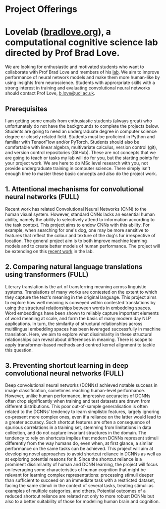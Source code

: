 # Project Offerings

# Lovelab ([bradlove.org](http://bradlove.org)), a computational cognitive science lab directed by Prof Brad Love.


We are looking for enthusiastic and motivated students who want to collaborate with Prof Brad Love and members of his [lab](http://bradlove.org). We aim to improve performance of neural network models and make them more human-like by using insights from neuroscience. Students with approrpriate skills with a strong interest in training and evaluating convolutional neural networks should contact Prof Love, b.love@ucl.ac.uk.

## Prerequisites

I am getting some emails from enthusiastic students (always great) who unfortunately do not have the backgrounds to complete the projects below. Students are going to need an undergraduate degree in computer science degree or closely related field. Students must be proficient in Python and familiar with TensorFlow and/or PyTorch. Students should also be comfortable with linear algebra, multivariate calculus, version control (git), and version control repositories (GitHub). These are not concepts that we are going to teach or tasks my lab will do for you, but the starting points for your project work. We are here to do MSc level research with you, not provide undergraduate training in computer science. There simply isn't enough time to master these basic concepts and also do the project work.

## 1. Attentional mechanisms for convolutional neural networks (FULL)
Recent work has related Convolutional Neural Networks (CNN) to the human visual system. However, standard CNNs lacks an essential human ability, namely the ability to selectively attend to information according to the task context. This project aims to endow CNNs with this ability. For example, when searching for one's dog, one may be more sensitive to features that reflect the colour and texture of the dog's fur irrespective of location. The general project aim is to both improve machine learning models and to create better models of human performance. The project will be extending on this [recent work](https://arxiv.org/abs/2002.02342) in the lab.

## 2. Comparing natural language translations using transformers (FULL)
Literary translation is the art of transferring meaning across linguistic systems. Translations of many works are contested on the extent to which they capture the text's meaning in the original language. This project aims to explore how well meaning is conveyed within contested translations by using the structural relationships between words in embedding spaces. Word embeddings have been shown to reliably capture important elements of word meaning at scale, and form the basis of many modern day NLP applications. In turn, the similarity of structural relationships across multilingual embedding spaces has been leveraged successfully in  machine translation. Here, we aim to explore what dissimilarity in these structural relationships can reveal about differences in meaning. There is scope to apply transformer-based methods and centred kernel alignment to tackle this question. 

## 3. Preventing shortcut learning in deep convolutional neural networks (FULL)
Deep convolutional neural networks (DCNNs) achieved notable success in image classification, sometimes reaching human-level performance. However, unlike human performance, impressive accuracies of DCNNs often drop significantly when training and test datasets are drawn from different distributions. This poor out-of-sample generalisation is often related to the DCNNs’ tendency to learn simplistic features, largely ignoring co-present more complex ones, even if a reliance on the latter would lead to a greater accuracy. Such shortcut features are often a consequence of spurious correlations in a training set, stemming from limitations in data collection, and do not capture invariant structures in the domain. The tendency to rely on shortcuts implies that modern DCNNs represent stimuli differently from the way humans do, even when, at first glance, a similar performance on the same tasks can be achieved. This project will aim at developing novel approaches to avoid shortcut reliance in DCNNs as well as at exploring potential reasons for it. Since the shortcut reliance is a prominent dissimilarity of human and DCNN learning, the project will focus on leveraging some characteristics of human cognition that might be relevant for learning complex representations: processing stimuli deeper than sufficient to succeed on an immediate task with a restricted dataset, facing the same stimuli in the context of several tasks, treating stimuli as examples of multiple categories, and others. Potential outcomes of a reduced shortcut reliance are related not only to more robust DCNNs but also to a better suitability of those for modelling human brain and cognition.

